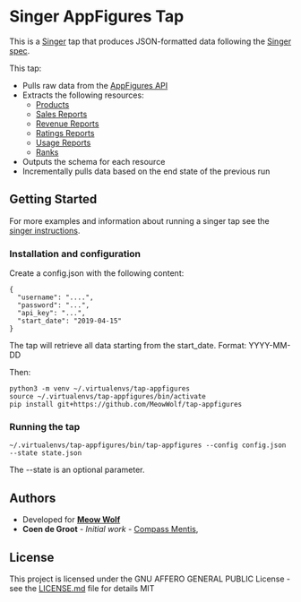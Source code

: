 # Singer AppFigures Tap

This is a [Singer](https://singer.io) tap that produces JSON-formatted data
following the [Singer
spec](https://github.com/singer-io/getting-started/).

This tap:

- Pulls raw data from the [AppFigures API](https://docs.appfigures.com/)
- Extracts the following resources:
  - [Products](https://docs.appfigures.com/products)
  - [Sales Reports](https://docs.appfigures.com/api/reference/v2/sales)
  - [Revenue Reports](https://docs.appfigures.com/api/reference/v2/revenue)
  - [Ratings Reports](https://docs.appfigures.com/api/reference/v2/reports-ratings)
  - [Usage Reports](https://docs.appfigures.com/api/reference/v2/usage)
  - [Ranks](https://docs.appfigures.com/api/reference/v2/ranks)
- Outputs the schema for each resource
- Incrementally pulls data based on the end state of the previous run


## Getting Started

For more examples and information about running a singer tap see the [singer instructions](https://github.com/singer-io/getting-started/blob/master/docs/RUNNING_AND_DEVELOPING.md). 

### Installation and configuration
Create a config.json with the following content:
```
{
  "username": "....",
  "password": "...",
  "api_key": "...",
  "start_date": "2019-04-15"
}
```

The tap will retrieve all data starting from the start_date. Format: YYYY-MM-DD

Then:
```
python3 -m venv ~/.virtualenvs/tap-appfigures
source ~/.virtualenvs/tap-appfigures/bin/activate
pip install git+https://github.com/MeowWolf/tap-appfigures
```

### Running the tap
```~/.virtualenvs/tap-appfigures/bin/tap-appfigures --config config.json --state state.json```

The --state is an optional parameter. 

## Authors

* Developed for [**Meow Wolf**](https://meowwolf.com/)
* **Coen de Groot** - *Initial work* - [Compass Mentis](http://www.compassmentis.com/),

## License

This project is licensed under the GNU AFFERO GENERAL PUBLIC License - see the [LICENSE.md](LICENSE.md) file for details
MIT
